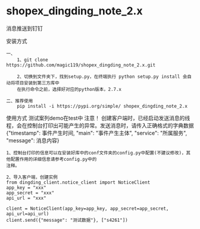 # shopex_dingding_note_2.x
消息推送到钉钉

安装方式
    
    一、
        1、git clone https://github.com/magic119/shopex_dingding_note_2.x.git

        2、切换到文件夹下，找到setup.py，在终端执行 python setup.py install 会自动将项目安装到第三方库中
        在执行命令之前，选择好对应的python版本，2.7.x

    二、推荐使用
        pip install -i https://pypi.org/simple/ shopex_dingding_note_2.x

使用方式
    测试案列demo在test中
    注意！
    创建客户端时，已经启动发送消息的线程，会在控制台打印出可能产生的异常。发送消息时，请传入正确格式的字典数据
    {"timestamp": 事件产生时间, "main": "事件产生主体", "service": "所属服务", "message": 消息内容}

    1、控制台打印的信息可以在安装好库中的conf文件夹的config.py中配置(不建议修改)，其他配置作用的详细信息请参考config.py中的
    注释。

    2、导入客户端，创建实例
    from dingding_client.notice_client import NoticeClient
    app_key = "xxx"
    app_secret = "xxx"
    api_url = "xxx"

    client = NoticeClient(app_key=app_key, app_secret=app_secret, api_url=api_url)
    client.send({"message": "测试数据"}, ["s4261"])
